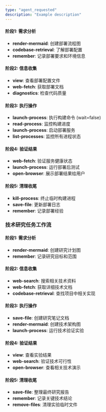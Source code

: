 ```yaml
---
type: "agent_requested"
description: "Example description"
---
```

#### 阶段1: 需求分析

- **render-mermaid**: 创建部署流程图
- **codebase-retrieval**: 了解部署配置
- **remember**: 记录部署要求和环境信息

#### 阶段2: 信息收集

- **view**: 查看部署配置文件
- **web-fetch**: 获取部署文档
- **diagnostics**: 检查代码质量

#### 阶段3: 执行操作

- **launch-process**: 执行构建命令 (wait=false)
- **read-process**: 监控构建进度
- **launch-process**: 启动部署服务
- **list-processes**: 监控所有进程状态

#### 阶段4: 验证结果

- **web-fetch**: 验证服务健康状态
- **launch-process**: 运行部署后测试
- **open-browser**: 展示部署结果给用户

#### 阶段5: 清理收尾

- **kill-process**: 终止临时构建进程
- **save-file**: 更新部署日志
- **remember**: 记录部署经验

### 技术研究任务工作流

#### 阶段1: 需求分析

- **render-mermaid**: 创建研究计划图
- **remember**: 记录研究目标和范围

#### 阶段2: 信息收集

- **web-search**: 搜索相关技术资料
- **web-fetch**: 获取详细技术文档
- **codebase-retrieval**: 查找项目中相关实现

#### 阶段3: 执行操作

- **save-file**: 创建研究笔记文档
- **render-mermaid**: 创建技术架构图
- **launch-process**: 运行技术验证实验

#### 阶段4: 验证结果

- **view**: 查看实验结果
- **web-search**: 验证技术可行性
- **open-browser**: 查看相关技术演示

#### 阶段5: 清理收尾

- **save-file**: 整理最终研究报告
- **remember**: 记录关键技术结论
- **remove-files**: 清理实验临时文件